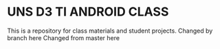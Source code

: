 # UNS D3 TI ANDROID CLASS
This is a repository for class materials and student projects.
Changed by branch here
Changed from master here
